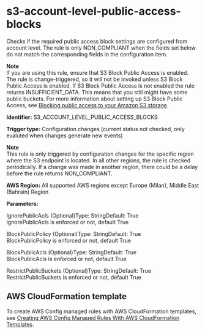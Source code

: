 # s3\-account\-level\-public\-access\-blocks<a name="s3-account-level-public-access-blocks"></a>

Checks if the required public access block settings are configured from account level\. The rule is only NON\_COMPLIANT when the fields set below do not match the corresponding fields in the configuration item\.

**Note**  
If you are using this rule, ensure that S3 Block Public Access is enabled\. The rule is change\-triggered, so it will not be invoked unless S3 Block Public Access is enabled\. If S3 Block Public Access is not enabled the rule returns INSUFFICIENT\_DATA\. This means that you still might have some public buckets\. For more information about setting up S3 Block Public Access, see [Blocking public access to your Amazon S3 storage](https://docs.aws.amazon.com/AmazonS3/latest/userguide/access-control-block-public-access.html)\.

**Identifier:** S3\_ACCOUNT\_LEVEL\_PUBLIC\_ACCESS\_BLOCKS

**Trigger type:** Configuration changes \(current status not checked, only evaluted when changes generate new events\)

**Note**  
This rule is only triggered by configuration changes for the specific region where the S3 endpoint is located\. In all other regions, the rule is checked periodically\. If a change was made in another region, there could be a delay before the rule returns NON\_COMPLIANT\. 

**AWS Region:** All supported AWS regions except Europe \(Milan\), Middle East \(Bahrain\) Region

**Parameters:**

IgnorePublicAcls \(Optional\)Type: StringDefault: True  
IgnorePublicAcls is enforced or not, default True

BlockPublicPolicy \(Optional\)Type: StringDefault: True  
BlockPublicPolicy is enforced or not, default True

BlockPublicAcls \(Optional\)Type: StringDefault: True  
BlockPublicAcls is enforced or not, default True

RestrictPublicBuckets \(Optional\)Type: StringDefault: True  
RestrictPublicBuckets is enforced or not, default True

## AWS CloudFormation template<a name="w26aac11c31c17b7d291c19"></a>

To create AWS Config managed rules with AWS CloudFormation templates, see [Creating AWS Config Managed Rules With AWS CloudFormation Templates](aws-config-managed-rules-cloudformation-templates.md)\.